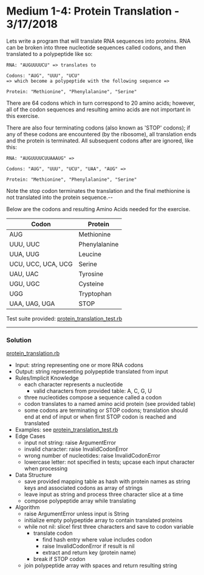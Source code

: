 
[comment]: # (protein_translation.md)

# Medium 1-4: Protein Translation - 3/17/2018

Lets write a program that will translate RNA sequences into proteins. RNA can be broken into three nucleotide sequences called codons, and then translated to a polypeptide like so:
```
RNA: "AUGUUUUCU" => translates to

Codons: "AUG", "UUU", "UCU"
=> which become a polypeptide with the following sequence =>

Protein: "Methionine", "Phenylalanine", "Serine"
```
There are 64 codons which in turn correspond to 20 amino acids; however, all of the codon sequences and resulting amino acids are not important in this exercise.

There are also four terminating codons (also known as 'STOP' codons); if any of these codons are encountered (by the ribosome), all translation ends and the protein is terminated. All subsequent codons after are ignored, like this:
```
RNA: "AUGUUUUCUUAAAUG" =>

Codons: "AUG", "UUU", "UCU", "UAA", "AUG" =>

Protein: "Methionine", "Phenylalanine", "Serine"
```
Note the stop codon terminates the translation and the final methionine is not translated into the protein sequence.--

Below are the codons and resulting Amino Acids needed for the exercise.

| Codon             |	Protein       |
|-------------------|---------------|
|AUG	              | Methionine    |
|UUU, UUC	          | Phenylalanine |
|UUA, UUG	          | Leucine       |
|UCU, UCC, UCA, UCG	| Serine        |
|UAU, UAC	          | Tyrosine      |
|UGU, UGC	          | Cysteine      |
|UGG	              | Tryptophan    |
|UAA, UAG, UGA	    | STOP          |

Test suite provided: [protein_translation_test.rb](protein_translation_test.rb)

---
### Solution
[protein_translation.rb](protein_translation.rb)

* Input: string representing one or more RNA codons
* Output: string representing polypeptide translated from input
* Rules/Implicit Knowledge
  - each character represents a nucleotide
    + valid characters from provided table: A, C, G, U
  - three nucleotides compose a sequence called a codon
  - codon translates to a named amino acid protein (see provided table)
  - some codons are terminating or STOP codons; translation should end at end of input or when first STOP codon is reached and translated
* Examples: see [protein_translation_test.rb](protein_translation_test.rb)
* Edge Cases
  - input not string: raise ArgumentError
  - invalid character: raise InvalidCodonError
  - wrong number of nucleotides: raise InvalidCodonError
  - lowercase letter: not specified in tests; upcase each input character when processing
* Data Structure
  - save provided mapping table as hash with protein names as string keys and associated codons as array of strings
  - leave input as string and process three character slice at a time
  - compose polypeptide array while translating
* Algorithm
  - raise ArgumentError unless input is String
  - initialize empty polypeptide array to contain translated proteins
  - while not nil: slice! first three characters and save to codon variable
    + translate codon
      * find hash entry where value includes codon
      * raise InvalidCodonError if result is nil
      * extract and return key (protein name)
    + break if STOP codon
  - join polypeptide array with spaces and return resulting string

